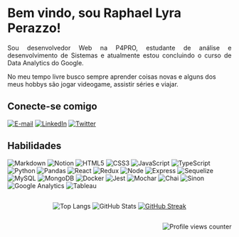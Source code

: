 # Bem vindo, sou Raphael Lyra Perazzo!
<p align="justify">
Sou desenvolvedor Web na P4PRO, estudante de análise e desenvolvimento de Sistemas e atualmente estou concluindo o curso de Data Analytics do Google. 
</p>
<p>No meu tempo livre busco sempre aprender coisas novas e alguns dos meus hobbys são jogar videogame, assistir séries e viajar.</p>


## Conecte-se comigo
[![E-mail](https://img.shields.io/badge/Email-000?style=for-the-badge&logo=gmail&logoColor=0E76A8&color:FFF)](mailto:raphael.perazzo@gmail.com)
[![LinkedIn](https://img.shields.io/badge/LinkedIn-000?style=for-the-badge&logo=linkedin&logoColor=0E76A8)](https://www.linkedin.com/in/lpraphael/)
[![Twitter](https://img.shields.io/badge/Twitter-000?style=for-the-badge&logo=twitter)](https://twitter.com/RaphaelPerazzo)

## Habilidades
![Markdown](https://img.shields.io/badge/Markdown-000?style=for-the-badge&logo=markdown)
![Notion](https://img.shields.io/badge/Notion-000?style=for-the-badge&logo=Notion)
![HTML5](https://img.shields.io/badge/HTML5-000?style=for-the-badge&logo=html5)
![CSS3](https://img.shields.io/badge/CSS3-000?style=for-the-badge&logo=css3&logoColor=264CE4)
![JavaScript](https://img.shields.io/badge/JavaScript-000?style=for-the-badge&logo=javascript)
![TypeScript](https://img.shields.io/badge/TypeScript-000?style=for-the-badge&logo=typescript)
![Python](https://img.shields.io/badge/Python-000?style=for-the-badge&logo=python)
![Pandas](https://img.shields.io/badge/Pandas-000?style=for-the-badge&logo=Pandas)
![React](https://img.shields.io/badge/React-000?style=for-the-badge&logo=react)
![Redux](https://img.shields.io/badge/Redux-000?style=for-the-badge&logo=redux)
![Node](https://img.shields.io/badge/Node-000?style=for-the-badge&logo=node.js)
![Express](https://img.shields.io/badge/Express-000?style=for-the-badge&logo=express)
![Sequelize](https://img.shields.io/badge/Sequelize-000?style=for-the-badge&logo=Sequelize)
![MySQL](https://img.shields.io/badge/MySQL-000?style=for-the-badge&logo=MySQL)
![MongoDB](https://img.shields.io/badge/MongoDB-000?style=for-the-badge&logo=mongodb)
![Docker](https://img.shields.io/badge/Docker-000?style=for-the-badge&logo=docker)
![Jest](https://img.shields.io/badge/Jest-000?style=for-the-badge&logo=Jest)
![Mochar](https://img.shields.io/badge/Mocha.js-000?style=for-the-badge&logo=Mocha)
![Chai](https://img.shields.io/badge/Chai.js-000?style=for-the-badge&logo=Chai)
![Sinon](https://img.shields.io/badge/Sinon.js-000?style=for-the-badge&logo=Sinon)
![Google Analytics](https://img.shields.io/badge/Google%20Analytics-000?style=for-the-badge&logo=google%20analytics)
![Tableau](https://img.shields.io/badge/Tableau-000?style=for-the-badge&logo=Tableau)


##

<div align=center>

![Top Langs](https://github-readme-stats-git-masterrstaa-rickstaa.vercel.app/api/top-langs/?username=lpraphael&&layout=compact&bg_color=000&border_color=30A3DC&title_color=E94D5F&text_color=FFF)
![GitHub Stats](https://github-readme-stats.vercel.app/api?username=lpraphael&theme=transparent&bg_color=000&border_color=30A3DC&show_icons=true&icon_color=30A3DC&title_color=E94D5F&text_color=FFF)
[![GitHub Streak](https://streak-stats.demolab.com/?user=lpraphael&&theme=highcontrast&background=000&border=30A3DC&dates=FFF)](https://git.io/streak-stats)

##
<div align="right">

![Profile views counter](https://komarev.com/ghpvc/?username=lpraphael&&style=flat-square)








